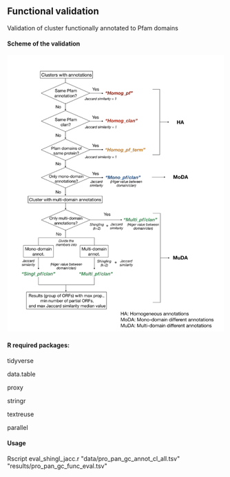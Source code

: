 ## Functional validation

Validation of cluster functionally annotated to Pfam domains

#### Scheme of the validation

<img src="https://github.com/ChiaraVanni/functional_validation/blob/master/img/jacc_pipeline.jpeg" width=700>

#### R required packages:

tidyverse

data.table

proxy

stringr

textreuse

parallel

#### Usage

Rscript eval_shingl_jacc.r "data/pro_pan_gc_annot_cl_all.tsv" "results/pro_pan_gc_func_eval.tsv"

